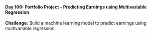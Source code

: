 #### Day 100: Portfolio Project - Predicting Earnings using Multivariable Regression
**Challenge:** Build a machine learning model to predict earnings using multivariable regression.


